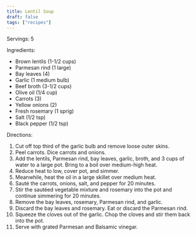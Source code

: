 ```yaml
---
title: Lentil Soup
draft: false
tags: ["recipes"]
---
```


Servings: 5

Ingredients:
- Brown lentils (1-1/2 cups)
- Parmesan rind (1 large)
- Bay leaves (4)
- Garlic (1 medium bulb)
- Beef broth (3-1/2 cups)
- Olive oil (1/4 cup)
- Carrots (3)
- Yellow onions (2)
- Fresh rosemary (1 sprig)
- Salt (1/2 tsp)
- Black pepper (1/2 tsp)

Directions:
1) Cut off top third of the garlic bulb and remove loose outer skins.
2) Peel carrots. Dice carrots and onions.
3) Add the lentils, Parmesan rind, bay leaves, garlic, broth, and 3 cups of water to a large pot. Bring to a boil over medium-high heat.
4) Reduce heat to low, cover pot, and simmer.
5) Meanwhile, heat the oil in a large skillet over medium heat.
6) Sauté the carrots, onions, salt, and pepper for 20 minutes.
7) Stir the sautéed vegetable mixture and rosemary into the pot and continue simmering for 20 minutes.
8) Remove the bay leaves, rosemary, Parmesan rind, and garlic.
9) Discard the bay leaves and rosemary. Eat or discard the Parmesan rind.
10) Squeeze the cloves out of the garlic. Chop the cloves and stir them back into the pot.
11) Serve with grated Parmesan and Balsamic vinegar.
